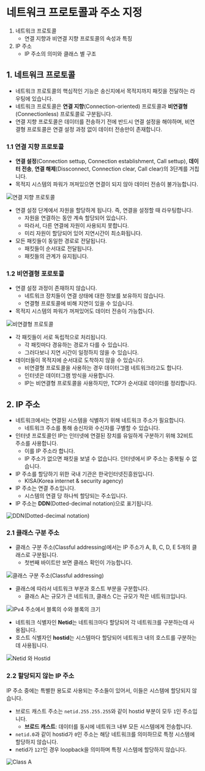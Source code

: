 # 네트워크 프로토콜과 주소 지정

1. 네트워크 프로토콜
   - 연결 지향과 비연결 지향 프로토콜의 속성과 특징
2. IP 주소
   - IP 주소의 의미와 클래스 별 구조

## 1. 네트워크 프로토콜

- 네트워크 프로토콜의 핵심적인 기능은 송신지에서 목적지까지 패킷을 전달하는 라우팅에 있습니다.
- 네트워크 프로토콜은 **연결 지향**(Connection-oriented) 프로토콜과 **비연결형**(Connectionless) 프로토콜로 구분됩니다.
- 연결 지향 프로토콜은 데이터를 전송하기 전에 반드시 연결 설정을 해야하며, 비연결형 프로토콜은 연결 설정 과정 없이 데이터 전송만이 존재합니다.

### 1.1 연결 지향 프로토콜

- **연결 설정**(Connection settup, Connection establishment, Call settup), **데이터 전송**, **연결 해제**(Dissconnect, Connection clear, Call clear)의 3단계를 거칩니다.
- 목적지 시스템의 파워가 꺼져있으면 연결이 되지 않아 데이터 전송이 불가능합니다.

![연결 지향 프로토콜](../_images/network1001.png)

- 연결 설정 단계에서 자원을 할당하게 됩니다. 즉, 연결을 설정할 때 라우팅합니다.
  - 자원을 연결하는 동안 계속 할당되어 있습니다.
  - 따라서, 다른 연결에 자원이 사용되지 못합니다.
  - 미리 자원이 할당되어 있어 지연시간이 최소화됩니다.
- 모든 패킷들이 동일한 경로로 전달됩니다.
  - 패킷들이 순서대로 전달됩니다.
  - 패킷들의 관계가 유지됩니다.

### 1.2 비연결형 포로토콜

- 연결 설정 과정이 존재하지 않습니다.
  - 네트워크 장치들이 연결 상태에 대한 정보를 보유하지 않습니다.
  - 연결형 프로토콜에 비해 지연이 있을 수 있습니다.
- 목적지 시스템의 파워가 꺼져있어도 데이터 전송이 가능합니다.

![비연결형 프로토콜](../_images/network1002.png)

- 각 패킷들이 서로 독립적으로 처리됩니다.
  - 각 패킷마다 경유하는 경로가 다를 수 있습니다.
  - 그러다보니 지연 시간이 일정하지 않을 수 있습니다.
- 데이터들이 목적지에 순서대로 도착하지 않을 수 있습니다.
  - 비연결형 프로토콜을 사용하는 경우 데이터그램 네트워크라고도 합니다.
  - 인터넷은 데이터그램 방식을 사용합니다.
  - IP는 비연결형 프로토콜을 사용하지만, TCP가 순서대로 데이터를 정리합니다.

## 2. IP 주소

- 네트워크에서는 연결된 시스템을 식별하기 위해 네트워크 주소가 필요합니다.
  - 네트워크 주소를 통해 송신자와 수신자를 구별할 수 있습니다.
- 인터넷 프로토콜인 IP는 인터넷에 연결된 장치를 유일하게 구분하기 위해 32비트 주소를 사용합니다.
  - 이를 IP 주소라 합니다.
  - IP 주소가 없으면 패킷을 보낼 수 없습니다. 인터넷에서 IP 주소는 중복될 수 없습니다.
- IP 주소를 할당하기 위한 국내 기관은 한국인터넷진흥원입니다.
  - KISA(Korea internet & security agency)
- IP 주소는 연결 주소입니다.
  - 시스템의 연결 당 하나씩 할당되는 주소입니다.
- IP 주소는 **DDN**(Dotted-decimal notation)으로 표기됩니다.

![DDN(Dotted-decimal notation)](../_images/network1003.png)

### 2.1 클래스 구분 주소

- 클래스 구분 주소(Classful addressing)에서는 IP 주소가 A, B, C, D, E 5개의 클래스로 구분됩니다.
  - 첫번째 바이트만 보면 클래스 확인이 가능합니다.

![클래스 구분 주소(Classful addressing)](../_images/network1004.png)

- 클래스에 따라서 네트워크 부분과 호스트 부분을 구분합니다.
  - 클래스 A는 규모가 큰 네트워크, 클래스 C는 규모가 작은 네트워크입니다.

![IPv4 주소에서 블록의 수와 블록의 크기](../_images/network1005.png)

- 네트워크 식별자인 **Netid**는 네트워크마다 할당되어 각 네트워크를 구분하는데 사용됩니다.
- 호스트 식별자인 **hostid**는 시스템마다 할당되어 네트워크 내의 호스트를 구분하는데 사용됩니다.

![Netid 와 Hostid](../_images/network1006.png)

### 2.2 할당되지 않는 IP 주소

IP 주소 중에는 특별한 용도로 사용되는 주소들이 있어서, 이들은 시스템에 할당되지 않습니다.

- 브로드 캐스트 주소는 `netid.255.255.255`와 같이 hostid 부분이 모두 `1`인 주소입니다.
  - **브로드 캐스트**: 데이터를 동시에 네트워크 내부 모든 시스템에게 전송합니다.
- `netid.0`과 같이 hostid가 `0`인 주소는 해당 네트워크를 의미하므로 특정 시스템에 할당하지 않습니다.
- netid가 `127`인 경우 loopback을 의미하며 특정 시스템에 할당하지 않습니다.

![Class A](../_images/network1007.png)
